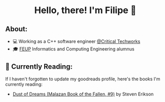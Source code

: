 <div id="body" align="center">
  <h1>
    Hello, there! I'm Filipe 👋
  </h1>
</div>


<div style="border-bottom: 0px">
  <h2>
  About:
  </h2>
</div>

- 💻 Working as a C++ software engineer [@Critical Techworks](https://www.criticaltechworks.com/)
- 🎓 [FEUP](https://fe.up.pt) Informatics and Computing Engineering alumnus


## 🌱 Currently Reading:

If I haven't forgotten to update my goodreads profile, here's the books I'm currently reading:
- [Dust of Dreams (Malazan Book of the Fallen, #9)](https://www.goodreads.com/book/show/4703427) by Steven Erikson
